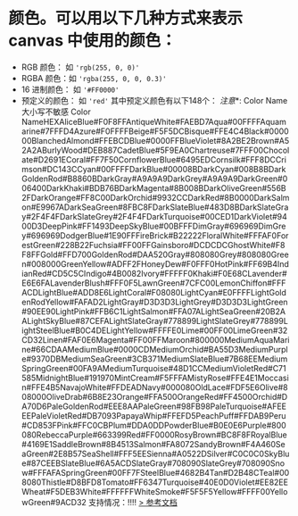# 颜色。可以用以下几种方式来表示 canvas 中使用的颜色：

- RGB 颜色： 如 `'rgb(255, 0, 0)'`
- RGBA 颜色：如 `'rgba(255, 0, 0, 0.3)'`
- 16 进制颜色： 如 `'#FF0000'`
- 预定义的颜色： 如 `'red'`
其中预定义颜色有以下148个： *注意**: Color Name 大小写不敏感
Color NameHEXAliceBlue#F0F8FFAntiqueWhite#FAEBD7Aqua#00FFFFAquamarine#7FFFD4Azure#F0FFFFBeige#F5F5DCBisque#FFE4C4Black#000000BlanchedAlmond#FFEBCDBlue#0000FFBlueViolet#8A2BE2Brown#A52A2ABurlyWood#DEB887CadetBlue#5F9EA0Chartreuse#7FFF00Chocolate#D2691ECoral#FF7F50CornflowerBlue#6495EDCornsilk#FFF8DCCrimson#DC143CCyan#00FFFFDarkBlue#00008BDarkCyan#008B8BDarkGoldenRod#B8860BDarkGray#A9A9A9DarkGrey#A9A9A9DarkGreen#006400DarkKhaki#BDB76BDarkMagenta#8B008BDarkOliveGreen#556B2FDarkOrange#FF8C00DarkOrchid#9932CCDarkRed#8B0000DarkSalmon#E9967ADarkSeaGreen#8FBC8FDarkSlateBlue#483D8BDarkSlateGray#2F4F4FDarkSlateGrey#2F4F4FDarkTurquoise#00CED1DarkViolet#9400D3DeepPink#FF1493DeepSkyBlue#00BFFFDimGray#696969DimGrey#696969DodgerBlue#1E90FFFireBrick#B22222FloralWhite#FFFAF0ForestGreen#228B22Fuchsia#FF00FFGainsboro#DCDCDCGhostWhite#F8F8FFGold#FFD700GoldenRod#DAA520Gray#808080Grey#808080Green#008000GreenYellow#ADFF2FHoneyDew#F0FFF0HotPink#FF69B4IndianRed#CD5C5CIndigo#4B0082Ivory#FFFFF0Khaki#F0E68CLavender#E6E6FALavenderBlush#FFF0F5LawnGreen#7CFC00LemonChiffon#FFFACDLightBlue#ADD8E6LightCoral#F08080LightCyan#E0FFFFLightGoldenRodYellow#FAFAD2LightGray#D3D3D3LightGrey#D3D3D3LightGreen#90EE90LightPink#FFB6C1LightSalmon#FFA07ALightSeaGreen#20B2AALightSkyBlue#87CEFALightSlateGray#778899LightSlateGrey#778899LightSteelBlue#B0C4DELightYellow#FFFFE0Lime#00FF00LimeGreen#32CD32Linen#FAF0E6Magenta#FF00FFMaroon#800000MediumAquaMarine#66CDAAMediumBlue#0000CDMediumOrchid#BA55D3MediumPurple#9370DBMediumSeaGreen#3CB371MediumSlateBlue#7B68EEMediumSpringGreen#00FA9AMediumTurquoise#48D1CCMediumVioletRed#C71585MidnightBlue#191970MintCream#F5FFFAMistyRose#FFE4E1Moccasin#FFE4B5NavajoWhite#FFDEADNavy#000080OldLace#FDF5E6Olive#808000OliveDrab#6B8E23Orange#FFA500OrangeRed#FF4500Orchid#DA70D6PaleGoldenRod#EEE8AAPaleGreen#98FB98PaleTurquoise#AFEEEEPaleVioletRed#DB7093PapayaWhip#FFEFD5PeachPuff#FFDAB9Peru#CD853FPink#FFC0CBPlum#DDA0DDPowderBlue#B0E0E6Purple#800080RebeccaPurple#663399Red#FF0000RosyBrown#BC8F8FRoyalBlue#4169E1SaddleBrown#8B4513Salmon#FA8072SandyBrown#F4A460SeaGreen#2E8B57SeaShell#FFF5EESienna#A0522DSilver#C0C0C0SkyBlue#87CEEBSlateBlue#6A5ACDSlateGray#708090SlateGrey#708090Snow#FFFAFASpringGreen#00FF7FSteelBlue#4682B4Tan#D2B48CTeal#008080Thistle#D8BFD8Tomato#FF6347Turquoise#40E0D0Violet#EE82EEWheat#F5DEB3White#FFFFFFWhiteSmoke#F5F5F5Yellow#FFFF00YellowGreen#9ACD32
支持情况：!!!!
[> 参考文档
](https://developers.weixin.qq.com/miniprogram/dev/api/canvas/Color.html)
